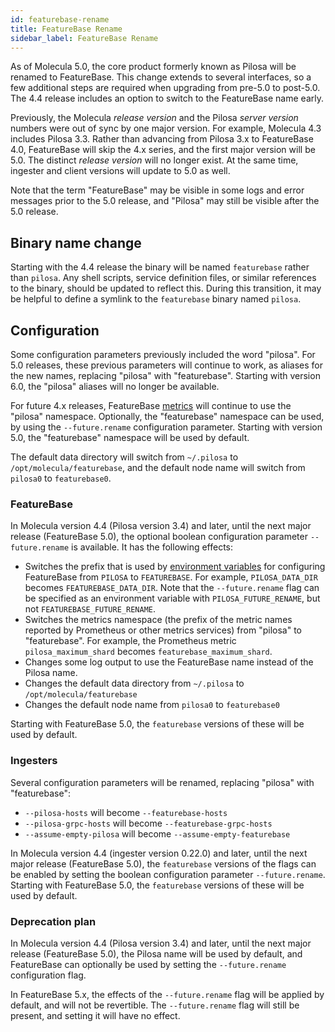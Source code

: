 ```yaml
---
id: featurebase-rename
title: FeatureBase Rename
sidebar_label: FeatureBase Rename
---
```



As of Molecula 5.0, the core product formerly known as Pilosa will be renamed to FeatureBase. This change extends to several interfaces, so a few additional steps are required when upgrading from pre-5.0 to post-5.0. The 4.4 release includes an option to switch to the FeatureBase name early.

Previously, the Molecula *release version* and the Pilosa *server version* numbers were out of sync by one major version. For example, Molecula 4.3 includes Pilosa 3.3. Rather than advancing from Pilosa 3.x to FeatureBase 4.0, FeatureBase will skip the 4.x series, and the first major version will be 5.0. The distinct *release version* will no longer exist. At the same time, ingester and client versions will update to 5.0 as well.

Note that the term "FeatureBase" may be visible in some logs and error messages prior to the 5.0 release, and "Pilosa" may still be visible after the 5.0 release.


## Binary name change
Starting with the 4.4 release the binary will be named `featurebase` rather than `pilosa`. Any shell scripts, service definition files, or similar references to the binary, should be updated to reflect this. During this transition, it may be helpful to define a symlink to the `featurebase` binary named `pilosa`.


## Configuration

Some configuration parameters previously included the word "pilosa". For 5.0 releases, these previous parameters will continue to work, as aliases for the new names, replacing "pilosa" with "featurebase". Starting with version 6.0, the "pilosa" aliases will no longer be available.

For future 4.x releases, FeatureBase [metrics](/reference/monitoring#metrics) will continue to use the "pilosa" namespace. Optionally, the "featurebase" namespace can be used, by using the `--future.rename` configuration parameter. Starting with version 5.0, the "featurebase" namespace will be used by default.

The default data directory will switch from `~/.pilosa` to `/opt/molecula/featurebase`, and the default node name will switch from `pilosa0` to `featurebase0`.


### FeatureBase

In Molecula version 4.4 (Pilosa version 3.4) and later, until the next major release (FeatureBase 5.0), the optional boolean configuration parameter `--future.rename` is available. It has the following effects:

- Switches the prefix that is used by [environment variables](/reference/featurebase-configuration) for configuring FeatureBase from `PILOSA` to `FEATUREBASE`. For example, `PILOSA_DATA_DIR` becomes `FEATUREBASE_DATA_DIR`. Note that the `--future.rename` flag can be specified as an environment variable with `PILOSA_FUTURE_RENAME`, but not `FEATUREBASE_FUTURE_RENAME`.
- Switches the metrics namespace (the prefix of the metric names reported by Prometheus or other metrics services) from "pilosa" to "featurebase". For example, the Prometheus metric `pilosa_maximum_shard` becomes `featurebase_maximum_shard`.
- Changes some log output to use the FeatureBase name instead of the Pilosa name.
- Changes the default data directory from `~/.pilosa` to `/opt/molecula/featurebase`
- Changes the default node name from `pilosa0` to `featurebase0` <!-- TODO: is this correct? -->

Starting with FeatureBase 5.0, the `featurebase` versions of these will be used by default.

### Ingesters

Several configuration parameters will be renamed, replacing "pilosa" with "featurebase":

- `--pilosa-hosts` will become `--featurebase-hosts`
- `--pilosa-grpc-hosts` will become `--featurebase-grpc-hosts`
- `--assume-empty-pilosa` will become `--assume-empty-featurebase`

In Molecula version 4.4 (ingester version 0.22.0) and later, until the next major release (FeatureBase 5.0), the `featurebase` versions of the flags can be enabled by setting the boolean configuration parameter `--future.rename`. Starting with FeatureBase 5.0, the `featurebase` versions of these will be used by default.

### Deprecation plan

In Molecula version 4.4 (Pilosa version 3.4) and later, until the next major release (FeatureBase 5.0), the Pilosa name will be used by default, and FeatureBase can optionally be used by setting the `--future.rename` configuration flag.

In FeatureBase 5.x, the effects of the `--future.rename` flag will be applied by default, and will not be revertible. The `--future.rename` flag will still be present, and setting it will have no effect.
